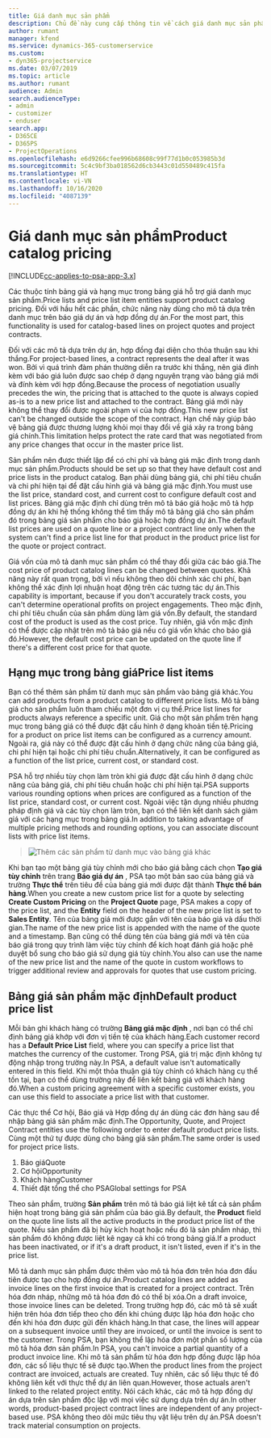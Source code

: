 ```yaml
---
title: Giá danh mục sản phẩm
description: Chủ đề này cung cấp thông tin về cách giá danh mục sản phẩm hoạt động trong Dynamics 365 Project Service Automation (PSA).
author: rumant
manager: kfend
ms.service: dynamics-365-customerservice
ms.custom:
- dyn365-projectservice
ms.date: 03/07/2019
ms.topic: article
ms.author: rumant
audience: Admin
search.audienceType:
- admin
- customizer
- enduser
search.app:
- D365CE
- D365PS
- ProjectOperations
ms.openlocfilehash: e6d9266cfee996b68608c99f77d1b0c053985b3d
ms.sourcegitcommit: 5c4c9bf3ba018562d6cb3443c01d550489c415fa
ms.translationtype: HT
ms.contentlocale: vi-VN
ms.lasthandoff: 10/16/2020
ms.locfileid: "4087139"
---
```

# <a name="product-catalog-pricing"></a><span data-ttu-id="06689-103">Giá danh mục sản phẩm</span><span class="sxs-lookup"><span data-stu-id="06689-103">Product catalog pricing</span></span> 

[!INCLUDE[cc-applies-to-psa-app-3.x](../includes/cc-applies-to-psa-app-3x.md)]


<span data-ttu-id="06689-104">Các thuộc tính bảng giá và hạng mục trong bảng giá hỗ trợ giá danh mục sản phẩm.</span><span class="sxs-lookup"><span data-stu-id="06689-104">Price lists and price list item entities support product catalog pricing.</span></span> <span data-ttu-id="06689-105">Đối với hầu hết các phần, chức năng này dùng cho mô tả dựa trên danh mục trên báo giá dự án và hợp đồng dự án.</span><span class="sxs-lookup"><span data-stu-id="06689-105">For the most part, this functionality is used for catalog-based lines on project quotes and project contracts.</span></span>

<span data-ttu-id="06689-106">Đối với các mô tả dựa trên dự án, hợp đồng đại diện cho thỏa thuận sau khi thắng.</span><span class="sxs-lookup"><span data-stu-id="06689-106">For project-based lines, a contract represents the deal after it was won.</span></span> <span data-ttu-id="06689-107">Bởi vì quá trình đàm phán thường diễn ra trước khi thắng, nên giá đính kèm với báo giá luôn được sao chép ở dạng nguyên trạng vào bảng giá mới và đính kèm với hợp đồng.</span><span class="sxs-lookup"><span data-stu-id="06689-107">Because the process of negotiation usually precedes the win, the pricing that is attached to the quote is always copied as-is to a new price list and attached to the contract.</span></span> <span data-ttu-id="06689-108">Bảng giá mới này không thể thay đổi được ngoài phạm vi của hợp đồng.</span><span class="sxs-lookup"><span data-stu-id="06689-108">This new price list can't be changed outside the scope of the contract.</span></span> <span data-ttu-id="06689-109">Hạn chế này giúp bảo vệ bảng giá được thương lượng khỏi mọi thay đổi về giá xảy ra trong bảng giá chính.</span><span class="sxs-lookup"><span data-stu-id="06689-109">This limitation helps protect the rate card that was negotiated from any price changes that occur in the master price list.</span></span>

<span data-ttu-id="06689-110">Sản phẩm nên được thiết lập để có chi phí và bảng giá mặc định trong danh mục sản phẩm.</span><span class="sxs-lookup"><span data-stu-id="06689-110">Products should be set up so that they have default cost and price lists in the product catalog.</span></span> <span data-ttu-id="06689-111">Bạn phải dùng bảng giá, chi phí tiêu chuẩn và chi phí hiện tại để đặt cấu hình giá và bảng giá mặc định.</span><span class="sxs-lookup"><span data-stu-id="06689-111">You must use the list price, standard cost, and current cost to configure default cost and list prices.</span></span> <span data-ttu-id="06689-112">Bảng giá mặc định chỉ dùng trên mô tả báo giá hoặc mô tả hợp đồng dự án khi hệ thống không thể tìm thấy mô tả bảng giá cho sản phẩm đó trong bảng giá sản phẩm cho báo giá hoặc hợp đồng dự án.</span><span class="sxs-lookup"><span data-stu-id="06689-112">The default list prices are used on a quote line or a project contract line only when the system can't find a price list line for that product in the product price list for the quote or project contract.</span></span>

<span data-ttu-id="06689-113">Giá vốn của mô tả danh mục sản phẩm có thể thay đổi giữa các báo giá.</span><span class="sxs-lookup"><span data-stu-id="06689-113">The cost price of product catalog lines can be changed between quotes.</span></span> <span data-ttu-id="06689-114">Khả năng này rất quan trọng, bởi vì nếu không theo dõi chính xác chi phí, bạn không thể xác định lợi nhuận hoạt động trên các tương tác dự án.</span><span class="sxs-lookup"><span data-stu-id="06689-114">This capability is important, because if you don't accurately track costs, you can't determine operational profits on project engagements.</span></span> <span data-ttu-id="06689-115">Theo mặc định, chi phí tiêu chuẩn của sản phẩm dùng làm giá vốn.</span><span class="sxs-lookup"><span data-stu-id="06689-115">By default, the standard cost of the product is used as the cost price.</span></span> <span data-ttu-id="06689-116">Tuy nhiên, giá vốn mặc định có thể được cập nhật trên mô tả báo giá nếu có giá vốn khác cho báo giá đó.</span><span class="sxs-lookup"><span data-stu-id="06689-116">However, the default cost price can be updated on the quote line if there's a different cost price for that quote.</span></span>

## <a name="price-list-items"></a><span data-ttu-id="06689-117">Hạng mục trong bảng giá</span><span class="sxs-lookup"><span data-stu-id="06689-117">Price list items</span></span>

<span data-ttu-id="06689-118">Bạn có thể thêm sản phẩm từ danh mục sản phẩm vào bảng giá khác.</span><span class="sxs-lookup"><span data-stu-id="06689-118">You can add products from a product catalog to different price lists.</span></span> <span data-ttu-id="06689-119">Mô tả bảng giá cho sản phẩm luôn tham chiếu một đơn vị cụ thể.</span><span class="sxs-lookup"><span data-stu-id="06689-119">Price list lines for products always reference a specific unit.</span></span> <span data-ttu-id="06689-120">Giá cho một sản phẩm trên hạng mục trong bảng giá có thể được đặt cấu hình ở dạng khoản tiền tệ.</span><span class="sxs-lookup"><span data-stu-id="06689-120">Pricing for a product on price list items can be configured as a currency amount.</span></span> <span data-ttu-id="06689-121">Ngoài ra, giá này có thể được đặt cấu hình ở dạng chức năng của bảng giá, chi phí hiện tại hoặc chi phí tiêu chuẩn.</span><span class="sxs-lookup"><span data-stu-id="06689-121">Alternatively, it can be configured as a function of the list price, current cost, or standard cost.</span></span>

<span data-ttu-id="06689-122">PSA hỗ trợ nhiều tùy chọn làm tròn khi giá được đặt cấu hình ở dạng chức năng của bảng giá, chi phí tiêu chuẩn hoặc chi phí hiện tại.</span><span class="sxs-lookup"><span data-stu-id="06689-122">PSA supports various rounding options when prices are configured as a function of the list price, standard cost, or current cost.</span></span> <span data-ttu-id="06689-123">Ngoài việc tận dụng nhiều phương pháp định giá và các tùy chọn làm tròn, bạn có thể liên kết danh sách giảm giá với các hạng mục trong bảng giá.</span><span class="sxs-lookup"><span data-stu-id="06689-123">In addition to taking advantage of multiple pricing methods and rounding options, you can associate discount lists with price list items.</span></span> 

> ![Thêm các sản phẩm từ danh mục vào bảng giá khác](media/basic-guide-16.png)

<span data-ttu-id="06689-125">Khi bạn tạo một bảng giá tùy chỉnh mới cho báo giá bằng cách chọn **Tạo giá tùy chỉnh** trên trang **Báo giá dự án** , PSA tạo một bản sao của bảng giá và trường **Thực thể** trên tiêu đề của bảng giá mới được đặt thành **Thực thể bán hàng**.</span><span class="sxs-lookup"><span data-stu-id="06689-125">When you create a new custom price list for a quote by selecting **Create Custom Pricing** on the **Project Quote** page, PSA makes a copy of the price list, and the **Entity** field on the header of the new price list is set to **Sales Entity**.</span></span> <span data-ttu-id="06689-126">Tên của bảng giá mới được gắn với tên của báo giá và dấu thời gian.</span><span class="sxs-lookup"><span data-stu-id="06689-126">The name of the new price list is appended with the name of the quote and a timestamp.</span></span> <span data-ttu-id="06689-127">Bạn cũng có thể dùng tên của bảng giá mới và tên của báo giá trong quy trình làm việc tùy chỉnh để kích hoạt đánh giá hoặc phê duyệt bổ sung cho báo giá sử dụng giá tùy chỉnh.</span><span class="sxs-lookup"><span data-stu-id="06689-127">You also can use the name of the new price list and the name of the quote in custom workflows to trigger additional review and approvals for quotes that use custom pricing.</span></span>

 
## <a name="default-product-price-list"></a><span data-ttu-id="06689-128">Bảng giá sản phẩm mặc định</span><span class="sxs-lookup"><span data-stu-id="06689-128">Default product price list</span></span>
<span data-ttu-id="06689-129">Mỗi bản ghi khách hàng có trường **Bảng giá mặc định** , nơi bạn có thể chỉ định bảng giá khớp với đơn vị tiền tệ của khách hàng.</span><span class="sxs-lookup"><span data-stu-id="06689-129">Each customer record has a **Default Price List** field, where you can specify a price list that matches the currency of the customer.</span></span> <span data-ttu-id="06689-130">Trong PSA, giá trị mặc định không tự động nhập trong trường này.</span><span class="sxs-lookup"><span data-stu-id="06689-130">In PSA, a default value isn't automatically entered in this field.</span></span> <span data-ttu-id="06689-131">Khi một thỏa thuận giá tùy chỉnh có khách hàng cụ thể tồn tại, bạn có thể dùng trường này để liên kết bảng giá với khách hàng đó.</span><span class="sxs-lookup"><span data-stu-id="06689-131">When a custom pricing agreement with a specific customer exists, you can use this field to associate a price list with that customer.</span></span>

<span data-ttu-id="06689-132">Các thực thể Cơ hội, Báo giá và Hợp đồng dự án dùng các đơn hàng sau để nhập bảng giá sản phẩm mặc định.</span><span class="sxs-lookup"><span data-stu-id="06689-132">The Opportunity, Quote, and Project Contract entities use the following order to enter default product price lists.</span></span> <span data-ttu-id="06689-133">Cùng một thứ tự được dùng cho bảng giá sản phẩm.</span><span class="sxs-lookup"><span data-stu-id="06689-133">The same order is used for project price lists.</span></span>

1.  <span data-ttu-id="06689-134">Báo giá</span><span class="sxs-lookup"><span data-stu-id="06689-134">Quote</span></span>
2.  <span data-ttu-id="06689-135">Cơ hội</span><span class="sxs-lookup"><span data-stu-id="06689-135">Opportunity</span></span>
3.  <span data-ttu-id="06689-136">Khách hàng</span><span class="sxs-lookup"><span data-stu-id="06689-136">Customer</span></span>
4.  <span data-ttu-id="06689-137">Thiết đặt tổng thể cho PSA</span><span class="sxs-lookup"><span data-stu-id="06689-137">Global settings for PSA</span></span>

<span data-ttu-id="06689-138">Theo sản phẩm, trường **Sản phẩm** trên mô tả báo giá liệt kê tất cả sản phẩm hiện hoạt trong bảng giá sản phẩm của báo giá.</span><span class="sxs-lookup"><span data-stu-id="06689-138">By default, the **Product** field on the quote line lists all the active products in the product price list of the quote.</span></span> <span data-ttu-id="06689-139">Nếu sản phẩm đã bị hủy kích hoạt hoặc nếu đó là sản phẩm nháp, thì sản phẩm đó không được liệt kê ngay cả khi có trong bảng giá.</span><span class="sxs-lookup"><span data-stu-id="06689-139">If a product has been inactivated, or if it's a draft product, it isn't listed, even if it's in the price list.</span></span> 

<span data-ttu-id="06689-140">Mô tả danh mục sản phẩm được thêm vào mô tả hóa đơn trên hóa đơn đầu tiên được tạo cho hợp đồng dự án.</span><span class="sxs-lookup"><span data-stu-id="06689-140">Product catalog lines are added as invoice lines on the first invoice that is created for a project contract.</span></span> <span data-ttu-id="06689-141">Trên hóa đơn nháp, những mô tả hóa đơn đó có thể bị xóa.</span><span class="sxs-lookup"><span data-stu-id="06689-141">On a draft invoice, those invoice lines can be deleted.</span></span> <span data-ttu-id="06689-142">Trong trường hợp đó, các mô tả sẽ xuất hiện trên hóa đơn tiếp theo cho đến khi chúng được lập hóa đơn hoặc cho đến khi hóa đơn được gửi đến khách hàng.</span><span class="sxs-lookup"><span data-stu-id="06689-142">In that case, the lines will appear on a subsequent invoice until they are invoiced, or until the invoice is sent to the customer.</span></span> <span data-ttu-id="06689-143">Trong PSA, bạn không thể lập hóa đơn một phần số lượng của mô tả hóa đơn sản phẩm.</span><span class="sxs-lookup"><span data-stu-id="06689-143">In PSA, you can't invoice a partial quantity of a product invoice line.</span></span> <span data-ttu-id="06689-144">Khi mô tả sản phẩm từ hóa đơn hợp đồng được lập hóa đơn, các số liệu thực tế sẽ được tạo.</span><span class="sxs-lookup"><span data-stu-id="06689-144">When the product lines from the project contract are invoiced, actuals are created.</span></span> <span data-ttu-id="06689-145">Tuy nhiên, các số liệu thực tế đó không liên kết với thực thể dự án liên quan.</span><span class="sxs-lookup"><span data-stu-id="06689-145">However, those actuals aren't linked to the related project entity.</span></span> <span data-ttu-id="06689-146">Nói cách khác, các mô tả hợp đồng dự án dựa trên sản phẩm độc lập với mọi việc sử dụng dựa trên dự án.</span><span class="sxs-lookup"><span data-stu-id="06689-146">In other words, product-based project contract lines are independent of any project-based use.</span></span> <span data-ttu-id="06689-147">PSA không theo dõi mức tiêu thụ vật liệu trên dự án.</span><span class="sxs-lookup"><span data-stu-id="06689-147">PSA doesn't track material consumption on projects.</span></span>
